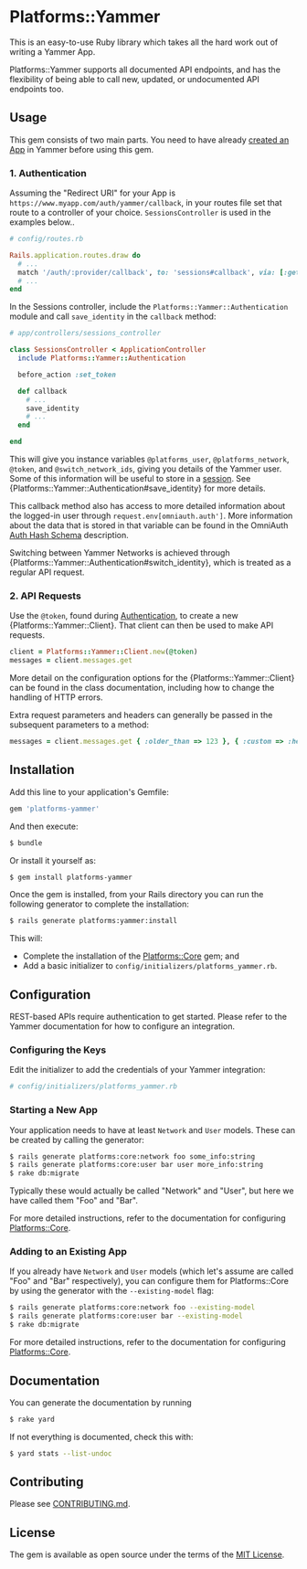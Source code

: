 # Platforms::Yammer

This is an easy-to-use Ruby library which takes all the hard work out of writing a Yammer App.

Platforms::Yammer supports all documented API endpoints, and has the flexibility of being able to call new, updated, or undocumented API endpoints too.

## Usage

This gem consists of two main parts. You need to have already [created an App](https://developer.yammer.com/docs/getting-started) in Yammer before using this gem.

### 1. Authentication

Assuming the "Redirect URI" for your App is `https://www.myapp.com/auth/yammer/callback`, in your routes file set that route to a controller of your choice. `SessionsController` is used in the examples below..

```ruby
# config/routes.rb

Rails.application.routes.draw do
  # ...
  match '/auth/:provider/callback', to: 'sessions#callback', via: [:get, :post]
  # ...
end
```

In the Sessions controller, include the `Platforms::Yammer::Authentication` module and call `save_identity` in the `callback` method:

```ruby
# app/controllers/sessions_controller

class SessionsController < ApplicationController
  include Platforms::Yammer::Authentication

  before_action :set_token

  def callback
    # ...
    save_identity
    # ...
  end

end
```

This will give you instance variables `@platforms_user`, `@platforms_network`, `@token`, and `@switch_network_ids`, giving you details of the Yammer user.
Some of this information will be useful to store in a [session](https://guides.rubyonrails.org/security.html#session-storage).
See {Platforms::Yammer::Authentication#save_identity} for more details.

This callback method also has access to more detailed information about the logged-in user through `request.env[omniauth.auth']`. More information about the data that is stored in that variable can be found in the OmniAuth [Auth Hash Schema](https://github.com/omniauth/omniauth/wiki/Auth-Hash-Schema) description.

Switching between Yammer Networks is achieved through {Platforms::Yammer::Authentication#switch_identity}, which is treated as a regular API request.

### 2. API Requests

Use the `@token`, found during [Authentication](#authentication), to create a new {Platforms::Yammer::Client}. That client can then be used to make API requests.

```ruby
client = Platforms::Yammer::Client.new(@token)
messages = client.messages.get
```

More detail on the configuration options for the {Platforms::Yammer::Client} can be found in the class documentation, including how to change the handling of HTTP errors.

Extra request parameters and headers can generally be passed in the subsequent parameters to a method:

```ruby
messages = client.messages.get { :older_than => 123 }, { :custom => :header }
```

## Installation

Add this line to your application's Gemfile:

```ruby
gem 'platforms-yammer'
```

And then execute:

```bash
$ bundle
```

Or install it yourself as:

```bash
$ gem install platforms-yammer
```

Once the gem is installed, from your Rails directory you can run the following generator to complete the installation:

```bash
$ rails generate platforms:yammer:install
```

This will:

* Complete the installation of the [Platforms::Core](https://github.com/collabital/platforms-core) gem; and
* Add a basic initializer to `config/initializers/platforms_yammer.rb`.

## Configuration

REST-based APIs require authentication to get started. Please refer to the Yammer documentation for how to configure an integration.

### Configuring the Keys

Edit the initializer to add the credentials of your Yammer integration:

```ruby
# config/initializers/platforms_yammer.rb

```

### Starting a New App

Your application needs to have at least `Network` and `User` models. These can be created by calling the generator:

```bash
$ rails generate platforms:core:network foo some_info:string
$ rails generate platforms:core:user bar user more_info:string
$ rake db:migrate
```

Typically these would actually be called "Network" and "User", but here we have called them "Foo" and "Bar".

For more detailed instructions, refer to the documentation for configuring [Platforms::Core](https://github.com/collabital/platforms-core#configuration).

### Adding to an Existing App

If you already have `Network` and `User` models (which let's assume are called "Foo" and "Bar" respectively), you can configure them for Platforms::Core by using the generator with the `--existing-model` flag:

```bash
$ rails generate platforms:core:network foo --existing-model
$ rails generate platforms:core:user bar --existing-model
$ rake db:migrate
```

For more detailed instructions, refer to the documentation for configuring [Platforms::Core](https://github.com/collabital/platforms-core#configuration).

## Documentation

You can generate the documentation by running

```bash
$ rake yard
```

If not everything is documented, check this with:
```bash
$ yard stats --list-undoc
```

## Contributing

Please see [CONTRIBUTING.md](CONTRIBUTING.md).

## License
The gem is available as open source under the terms of the [MIT License](https://opensource.org/licenses/MIT).
